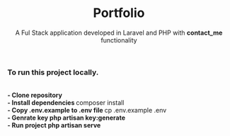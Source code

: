 <h1 align="center">Portfolio</h1>

<p align="center">A Ful Stack application developed in Laravel and PHP with <b> contact_me </b> functionality</p>
<br/>
<h3>To run this project locally.</h3><br/>
<b> - Clone repository </b><br/>
<b> - Install dependencies  </b>composer install <br/>
<b> - Copy .env.example to .env file </b> cp .env.example .env <br/>
<b> - Genrate key <b/> php artisan key:generate <br/>
<b> - Run project </b> php artisan serve

